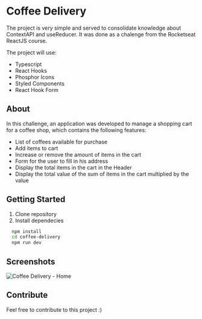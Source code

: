 # Coffee Delivery

The project is very simple and served to consolidate knowledge about ContextAPI and useReducer. It was done as a chalenge from the Rocketseat ReactJS course.

The project will use:
- Typescript
- React Hooks
- Phosphor Icons
- Styled Components
- React Hook Form

## About

In this challenge, an application was developed to manage a shopping cart for a coffee shop, which contains the following features:

- List of coffees available for purchase
- Add items to cart
- Increase or remove the amount of items in the cart
- Form for the user to fill in his address
- Display the total items in the cart in the Header
- Display the total value of the sum of items in the cart multiplied by the value
  
## Getting Started

1. Clone repository
2. Install dependecies

```bash
  npm install
  cd coffee-delivery
  npm run dev
```

## Screenshots
![Coffee Delivery - Home](https://github.com/kahzitacodes/coffee-delivery/assets/103468458/23a437b0-be0d-44d9-a465-17b6632ff134)


## Contribute
Feel free to contribute to this project :)

